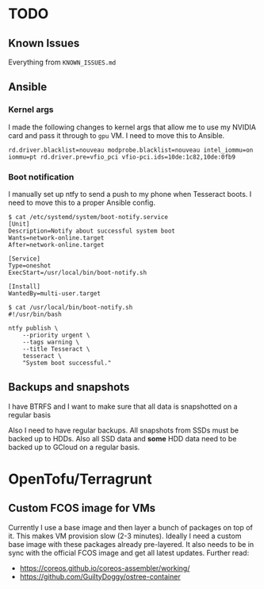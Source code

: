 
# TODO

## Known Issues

Everything from `KNOWN_ISSUES.md`

## Ansible

### Kernel args

I made the following changes to kernel args that allow me to use my NVIDIA card and pass it through to `gpu` VM. I need to move this to Ansible.

```
rd.driver.blacklist=nouveau modprobe.blacklist=nouveau intel_iommu=on iommu=pt rd.driver.pre=vfio_pci vfio-pci.ids=10de:1c82,10de:0fb9
```

### Boot notification

I manually set up ntfy to send a push to my phone when Tesseract boots. I need to move this to a proper Ansible config.

```
$ cat /etc/systemd/system/boot-notify.service
[Unit]
Description=Notify about successful system boot
Wants=network-online.target
After=network-online.target

[Service]
Type=oneshot
ExecStart=/usr/local/bin/boot-notify.sh

[Install]
WantedBy=multi-user.target 

$ cat /usr/local/bin/boot-notify.sh
#!/usr/bin/bash

ntfy publish \
	--priority urgent \
	--tags warning \
	--title Tesseract \
	tesseract \
	"System boot successful."
```

## Backups and snapshots

I have BTRFS and I want to make sure that all data is snapshotted on a regular basis

Also I need to have regular backups. All snapshots from SSDs must be backed up to HDDs. Also all SSD data and **some** HDD data need to be backed up to GCloud on a regular basis.

# OpenTofu/Terragrunt

## Custom FCOS image for VMs

Currently I use a base image and then layer a bunch of packages on top of it. This makes VM provision slow (2-3 minutes). Ideally I need a custom base image with these packages already pre-layered. It also needs to be in sync with the official FCOS image and get all latest updates. Further read:

- https://coreos.github.io/coreos-assembler/working/
- https://github.com/GuiltyDoggy/ostree-container

